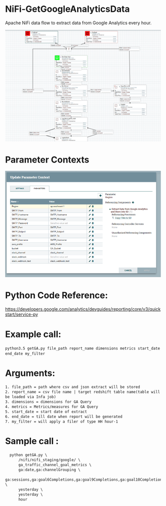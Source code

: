 # NiFi-GetGoogleAnalyticsData

 Apache NiFi data flow to extract data from Google Analytics every hour.


![Apache NiFi Flow diagram](https://github.com/AODBA/NiFi-GetGoogleAnalyticsData/blob/master/img/Get_GA.PNG)
# Parameter Contexts 
![Apache NiFi Flow diagram](https://github.com/AODBA/NiFi-GetGoogleAnalyticsData/blob/master/img/Get_GA_Param_Context.PNG)


# Python Code Reference: 
https://developers.google.com/analytics/devguides/reporting/core/v3/quickstart/service-py

# Example call:
   ```python3.5 getGA.py file_path report_name dimensions metrics start_date end_date my_filter```

# Arguments:
    1. file_path = path where csv and json extract will be stored
    2. report_name = csv file name | target redshift table name(table will be loaded via Infa job)
    3. dimensions = dimensions for GA Query
    4. metrics = Metrics/measures for GA Query
    5. start_date = start date of extract
    6. end_date = till date when report will be generated
    7. my_filter = will apply a filer of type HH hour-1
# Sample call :
```
  python getGA.py \
      /nifi/nifi_staging/google/ \
      ga_traffic_channel_goal_metrics \
      ga:date,ga:channelGrouping \
      ga:sessions,ga:goal6Completions,ga:goal9Completions,ga:goal10Completions,ga:goal13Completions,ga:goal8Completions,ga:goal7Completions,ga:goal12Completions,ga:goal4Completions,ga:goal5Completions \
      yesterday \
      yesterday \
      hour
```
